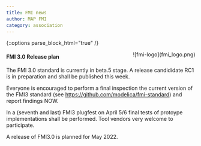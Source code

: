 ```yaml
---
title: FMI news
author: MAP FMI
category: association
---
```



{::options parse_block_html="true" /}

<div style="float: right">
![fmi-logo](fmi_logo.png)
</div>

#### FMI 3.0 Release plan

The FMI 3.0 standard is currently in beta.5 stage. 
A release candididate RC1 is in preparation and shall be published this week.

Everyone is encouraged to perform a final inspection the current version of the FMI3 standard (see https://github.com/modelica/fmi-standard) and report findings NOW.

In a (seventh and last) FMI3 plugfest on April 5/6 final tests of protoype implementations shall be performed. Tool vendors very welcome to participate.

A release of FMI3.0 is planned for May 2022.
